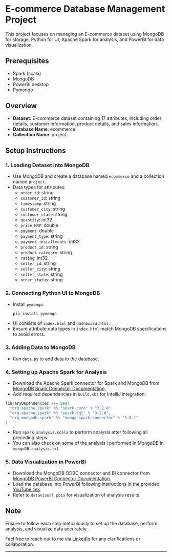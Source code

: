 # E-commerce Database Management Project

This project focuses on managing an E-commerce dataset using MongoDB for storage, Python for UI, Apache Spark for analysis, and PowerBI for data visualization.

## Prerequisites

- Spark (scala)
- MongoDB
- PowerBi desktop
- Pymongo

## Overview

- **Dataset**: E-commerce dataset containing 17 attributes, including order details, customer information, product details, and sales information.
- **Database Name**: ecommerce
- **Collection Name**: project

## Setup Instructions

### 1. Loading Dataset into MongoDB

- Use MongoDB and create a database named `ecommerce` and a collection named `project`.
- Data types for attributes:
    - `order_id`: string
    - `customer_id`: string
    - `timestamp`: string
    - `customer_city`: string
    - `customer_state`: string
    - `quantity`: int32
    - `price_MRP`: double
    - `payment`: double
    - `payment_type`: string
    - `payment_installments`: int32
    - `product_id`: string
    - `product_category`: string
    - `rating`: int32
    - `seller_id`: string
    - `seller_city`: string
    - `seller_state`: string
    - `order_status`: string

### 2. Connecting Python UI to MongoDB

- Install `pymongo`.
  ```python
  pip install pymongo
- UI consists of `index.html` and `dashboard.html`.
- Ensure attribute data types in `index.html` match MongoDB specifications to avoid errors.

### 3. Adding Data to MongoDB

- Run `data.py` to add data to the database.

### 4. Setting up Apache Spark for Analysis

- Download the Apache Spark connector for Spark and MongoDB from [MongoDB Spark Connector Documentation](https://www.mongodb.com/docs/spark-connector/current/).
- Add required dependencies in `build.sbt` for IntelliJ integration:

```scala
libraryDependencies ++= Seq(
  "org.apache.spark" %% "spark-core" % "3.2.0",
  "org.apache.spark" %% "spark-sql" % "3.2.0",
  "org.mongodb.spark" %% "mongo-spark-connector" % "3.0.1"
)
```

- Run `Spark_analysis.scala` to perform analysis after following all preceding steps.
- You can also check on some of the analysis i performed in MongoDB in `mongoDB-analysis.txt`

### 5. Data Visualization in PowerBI

- Download the MongoDB ODBC connector and BI connector from [MongoDB PowerBI Connector Documentation](https://www.mongodb.com/docs/bi-connector/current/connect/powerbi/).
- Load the database into PowerBI following instructions in the provided [YouTube link](https://www.youtube.com/watch?v=mGYB2u3okDk&t=105s).
- Refer to `datavisual.pbix` for visualization of analysis results.

## Note

Ensure to follow each step meticulously to set up the database, perform analysis, and visualize data accurately.

Feel free to reach out to me via [LinkedIn](https://www.linkedin.com/in/a-venkata-sai-krishna-varun-060304247/) for any clarifications or collaboration.


---

